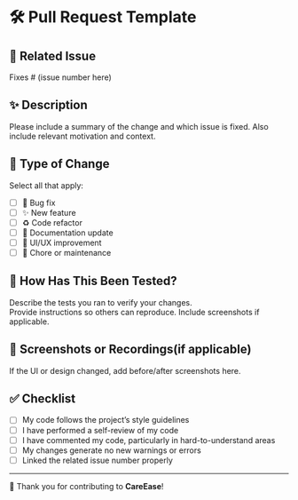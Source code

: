 # 🛠️ Pull Request Template

## 📌 Related Issue
Fixes # (issue number here)

## ✨ Description
Please include a summary of the change and which issue is fixed. Also include relevant motivation and context.

## 🧪 Type of Change
Select all that apply:
- [ ] 🐞 Bug fix  
- [ ] ✨ New feature  
- [ ] ♻️ Code refactor  
- [ ] 📝 Documentation update  
- [ ] 💄 UI/UX improvement  
- [ ] 🔧 Chore or maintenance  

## 🧩 How Has This Been Tested?
Describe the tests you ran to verify your changes.  
Provide instructions so others can reproduce. Include screenshots if applicable.

## 📸 Screenshots or Recordings(if applicable)
If the UI or design changed, add before/after screenshots here.

## ✅ Checklist
- [ ] My code follows the project’s style guidelines  
- [ ] I have performed a self-review of my code  
- [ ] I have commented my code, particularly in hard-to-understand areas
- [ ] My changes generate no new warnings or errors    
- [ ] Linked the related issue number properly  

---

💚 Thank you for contributing to **CareEase**!
